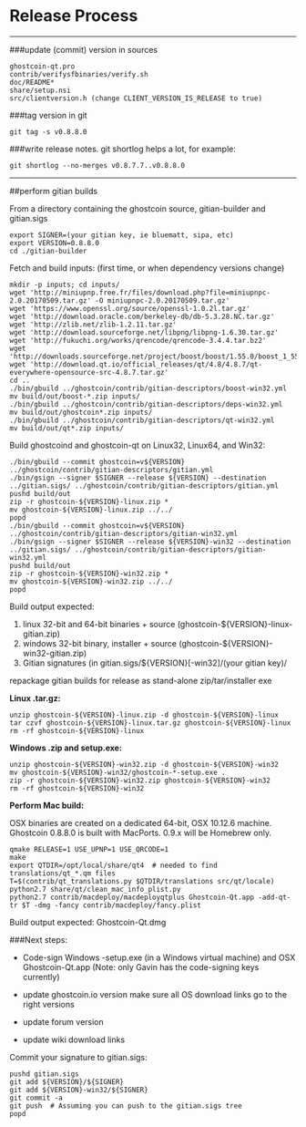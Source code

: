 Release Process
====================

* * *

###update (commit) version in sources


	ghostcoin-qt.pro
	contrib/verifysfbinaries/verify.sh
	doc/README*
	share/setup.nsi
	src/clientversion.h (change CLIENT_VERSION_IS_RELEASE to true)

###tag version in git

	git tag -s v0.8.8.0

###write release notes. git shortlog helps a lot, for example:

	git shortlog --no-merges v0.8.7.7..v0.8.8.0

* * *

##perform gitian builds

 From a directory containing the ghostcoin source, gitian-builder and gitian.sigs
  
	export SIGNER=(your gitian key, ie bluematt, sipa, etc)
	export VERSION=0.8.8.0
	cd ./gitian-builder

 Fetch and build inputs: (first time, or when dependency versions change)

	mkdir -p inputs; cd inputs/
	wget 'http://miniupnp.free.fr/files/download.php?file=miniupnpc-2.0.20170509.tar.gz' -O miniupnpc-2.0.20170509.tar.gz'
	wget 'https://www.openssl.org/source/openssl-1.0.2l.tar.gz'
	wget 'http://download.oracle.com/berkeley-db/db-5.3.28.NC.tar.gz'
	wget 'http://zlib.net/zlib-1.2.11.tar.gz'
	wget 'http://download.sourceforge.net/libpng/libpng-1.6.30.tar.gz'
	wget 'http://fukuchi.org/works/qrencode/qrencode-3.4.4.tar.bz2'
	wget 'http://downloads.sourceforge.net/project/boost/boost/1.55.0/boost_1_55_0.tar.bz2'
	wget 'http://download.qt.io/official_releases/qt/4.8/4.8.7/qt-everywhere-opensource-src-4.8.7.tar.gz'
	cd ..
	./bin/gbuild ../ghostcoin/contrib/gitian-descriptors/boost-win32.yml
	mv build/out/boost-*.zip inputs/
	./bin/gbuild ../ghostcoin/contrib/gitian-descriptors/deps-win32.yml
	mv build/out/ghostcoin*.zip inputs/
	./bin/gbuild ../ghostcoin/contrib/gitian-descriptors/qt-win32.yml
	mv build/out/qt*.zip inputs/

 Build ghostcoind and ghostcoin-qt on Linux32, Linux64, and Win32:
  
	./bin/gbuild --commit ghostcoin=v${VERSION} ../ghostcoin/contrib/gitian-descriptors/gitian.yml
	./bin/gsign --signer $SIGNER --release ${VERSION} --destination ../gitian.sigs/ ../ghostcoin/contrib/gitian-descriptors/gitian.yml
	pushd build/out
	zip -r ghostcoin-${VERSION}-linux.zip *
	mv ghostcoin-${VERSION}-linux.zip ../../
	popd
	./bin/gbuild --commit ghostcoin=v${VERSION} ../ghostcoin/contrib/gitian-descriptors/gitian-win32.yml
	./bin/gsign --signer $SIGNER --release ${VERSION}-win32 --destination ../gitian.sigs/ ../ghostcoin/contrib/gitian-descriptors/gitian-win32.yml
	pushd build/out
	zip -r ghostcoin-${VERSION}-win32.zip *
	mv ghostcoin-${VERSION}-win32.zip ../../
	popd

  Build output expected:

  1. linux 32-bit and 64-bit binaries + source (ghostcoin-${VERSION}-linux-gitian.zip)
  2. windows 32-bit binary, installer + source (ghostcoin-${VERSION}-win32-gitian.zip)
  3. Gitian signatures (in gitian.sigs/${VERSION}[-win32]/(your gitian key)/

repackage gitian builds for release as stand-alone zip/tar/installer exe

**Linux .tar.gz:**

	unzip ghostcoin-${VERSION}-linux.zip -d ghostcoin-${VERSION}-linux
	tar czvf ghostcoin-${VERSION}-linux.tar.gz ghostcoin-${VERSION}-linux
	rm -rf ghostcoin-${VERSION}-linux

**Windows .zip and setup.exe:**

	unzip ghostcoin-${VERSION}-win32.zip -d ghostcoin-${VERSION}-win32
	mv ghostcoin-${VERSION}-win32/ghostcoin-*-setup.exe .
	zip -r ghostcoin-${VERSION}-win32.zip ghostcoin-${VERSION}-win32
	rm -rf ghostcoin-${VERSION}-win32

**Perform Mac build:**

  OSX binaries are created on a dedicated 64-bit, OSX 10.12.6 machine.
  Ghostcoin 0.8.8.0 is built with MacPorts.  0.9.x will be Homebrew only.

	qmake RELEASE=1 USE_UPNP=1 USE_QRCODE=1
	make
	export QTDIR=/opt/local/share/qt4  # needed to find translations/qt_*.qm files
	T=$(contrib/qt_translations.py $QTDIR/translations src/qt/locale)
	python2.7 share/qt/clean_mac_info_plist.py
	python2.7 contrib/macdeploy/macdeployqtplus Ghostcoin-Qt.app -add-qt-tr $T -dmg -fancy contrib/macdeploy/fancy.plist

 Build output expected: Ghostcoin-Qt.dmg

###Next steps:

* Code-sign Windows -setup.exe (in a Windows virtual machine) and
  OSX Ghostcoin-Qt.app (Note: only Gavin has the code-signing keys currently)

* update ghostcoin.io version
  make sure all OS download links go to the right versions

* update forum version

* update wiki download links

Commit your signature to gitian.sigs:

	pushd gitian.sigs
	git add ${VERSION}/${SIGNER}
	git add ${VERSION}-win32/${SIGNER}
	git commit -a
	git push  # Assuming you can push to the gitian.sigs tree
	popd

